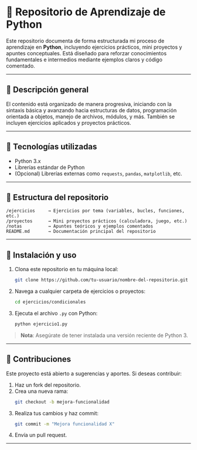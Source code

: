 # 🐍 Repositorio de Aprendizaje de Python

Este repositorio documenta de forma estructurada mi proceso de aprendizaje en **Python**, incluyendo ejercicios prácticos, mini proyectos y apuntes conceptuales. Está diseñado para reforzar conocimientos fundamentales e intermedios mediante ejemplos claros y código comentado.

---

## 🧩 Descripción general

El contenido está organizado de manera progresiva, iniciando con la sintaxis básica y avanzando hacia estructuras de datos, programación orientada a objetos, manejo de archivos, módulos, y más. También se incluyen ejercicios aplicados y proyectos prácticos.

---

## 🔧 Tecnologías utilizadas

- Python 3.x
- Librerías estándar de Python
- (Opcional) Librerías externas como `requests`, `pandas`, `matplotlib`, etc.

---

## 📁 Estructura del repositorio

```
/ejercicios     → Ejercicios por tema (variables, bucles, funciones, etc.)
/proyectos      → Mini proyectos prácticos (calculadora, juego, etc.)
/notas          → Apuntes teóricos y ejemplos comentados
README.md       → Documentación principal del repositorio
```

---

## 🚀 Instalación y uso

1. Clona este repositorio en tu máquina local:
   ```bash
   git clone https://github.com/tu-usuario/nombre-del-repositorio.git
   ```

2. Navega a cualquier carpeta de ejercicios o proyectos:
   ```bash
   cd ejercicios/condicionales
   ```

3. Ejecuta el archivo `.py` con Python:
   ```bash
   python ejercicio1.py
   ```

> **Nota**: Asegúrate de tener instalada una versión reciente de Python 3.

---

## 🤝 Contribuciones

Este proyecto está abierto a sugerencias y aportes. Si deseas contribuir:

1. Haz un fork del repositorio.
2. Crea una nueva rama:
   ```bash
   git checkout -b mejora-funcionalidad
   ```
3. Realiza tus cambios y haz commit:
   ```bash
   git commit -m "Mejora funcionalidad X"
   ```
4. Envía un pull request.

---
